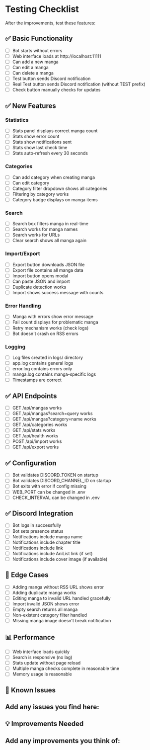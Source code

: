 # Testing Checklist

After the improvements, test these features:

## ✅ Basic Functionality
- [ ] Bot starts without errors
- [ ] Web interface loads at http://localhost:11111
- [ ] Can add a new manga
- [ ] Can edit a manga
- [ ] Can delete a manga
- [ ] Test button sends Discord notification
- [ ] Real Test button sends Discord notification (without TEST prefix)
- [ ] Check button manually checks for updates

## ✅ New Features

### Statistics
- [ ] Stats panel displays correct manga count
- [ ] Stats show error count
- [ ] Stats show notifications sent
- [ ] Stats show last check time
- [ ] Stats auto-refresh every 30 seconds

### Categories
- [ ] Can add category when creating manga
- [ ] Can edit category
- [ ] Category filter dropdown shows all categories
- [ ] Filtering by category works
- [ ] Category badge displays on manga items

### Search
- [ ] Search box filters manga in real-time
- [ ] Search works for manga names
- [ ] Search works for URLs
- [ ] Clear search shows all manga again

### Import/Export
- [ ] Export button downloads JSON file
- [ ] Export file contains all manga data
- [ ] Import button opens modal
- [ ] Can paste JSON and import
- [ ] Duplicate detection works
- [ ] Import shows success message with counts

### Error Handling
- [ ] Manga with errors show error message
- [ ] Fail count displays for problematic manga
- [ ] Retry mechanism works (check logs)
- [ ] Bot doesn't crash on RSS errors

### Logging
- [ ] Log files created in logs/ directory
- [ ] app.log contains general logs
- [ ] error.log contains errors only
- [ ] manga.log contains manga-specific logs
- [ ] Timestamps are correct

## ✅ API Endpoints
- [ ] GET /api/mangas works
- [ ] GET /api/mangas?search=query works
- [ ] GET /api/mangas?category=name works
- [ ] GET /api/categories works
- [ ] GET /api/stats works
- [ ] GET /api/health works
- [ ] POST /api/import works
- [ ] GET /api/export works

## ✅ Configuration
- [ ] Bot validates DISCORD_TOKEN on startup
- [ ] Bot validates DISCORD_CHANNEL_ID on startup
- [ ] Bot exits with error if config missing
- [ ] WEB_PORT can be changed in .env
- [ ] CHECK_INTERVAL can be changed in .env

## ✅ Discord Integration
- [ ] Bot logs in successfully
- [ ] Bot sets presence status
- [ ] Notifications include manga name
- [ ] Notifications include chapter title
- [ ] Notifications include link
- [ ] Notifications include AniList link (if set)
- [ ] Notifications include cover image (if available)

## 🔧 Edge Cases
- [ ] Adding manga without RSS URL shows error
- [ ] Adding duplicate manga works
- [ ] Editing manga to invalid URL handled gracefully
- [ ] Import invalid JSON shows error
- [ ] Empty search returns all manga
- [ ] Non-existent category filter handled
- [ ] Missing manga image doesn't break notification

## 📊 Performance
- [ ] Web interface loads quickly
- [ ] Search is responsive (no lag)
- [ ] Stats update without page reload
- [ ] Multiple manga checks complete in reasonable time
- [ ] Memory usage is reasonable

## 🐛 Known Issues
Add any issues you find here:
- 

## 💡 Improvements Needed
Add any improvements you think of:
-
